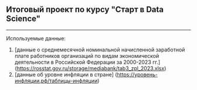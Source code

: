 ## Итоговый проект по курсу "Старт в Data Science"
----
Используемые данные: 
1. [данные о cреднемесячной номинальной начисленной заработной плате работников организаций по видам экономической деятельности в Российской Федерации за 2000-2023 гг.] (https://rosstat.gov.ru/storage/mediabank/tab3_zpl_2023.xlsx)
2. [данные об уровне инфляции в стране] (https://уровень-инфляции.рф/таблицы-инфляции)

